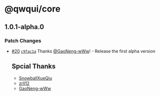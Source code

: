 # @qwqui/core

## 1.0.1-alpha.0

### Patch Changes

- [#20](https://github.com/TeamVastsea/QwQUI/pull/20) [`c9fac1a`](https://github.com/TeamVastsea/QwQUI/commit/c9fac1a168926ed2fd79744f80e77b566f979c28) Thanks [@GaoNeng-wWw](https://github.com/GaoNeng-wWw)! - Release the first alpha version

  ## Spcial Thanks

  - [SnowballXueQiu](https://github.com/SnowballXueQiu)
  - [zrll12](https://github.com/zrll12)
  - [GaoNeng-wWw](https://github.com/GaoNeng-wWw)
